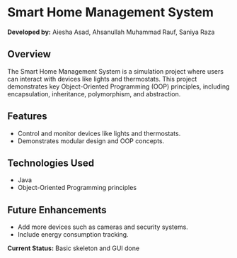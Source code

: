 # Smart Home Management System

**Developed by:** Aiesha Asad, Ahsanullah Muhammad Rauf, Saniya Raza

## Overview
The Smart Home Management System is a simulation project where users can interact with devices like lights and thermostats. This project demonstrates key Object-Oriented Programming (OOP) principles, including encapsulation, inheritance, polymorphism, and abstraction.

## Features
- Control and monitor devices like lights and thermostats.
- Demonstrates modular design and OOP concepts.

## Technologies Used
- Java
- Object-Oriented Programming principles

## Future Enhancements
- Add more devices such as cameras and security systems.
- Include energy consumption tracking.

<p><strong>Current Status:</strong> Basic skeleton and GUI done</p>
</body>
</html>
